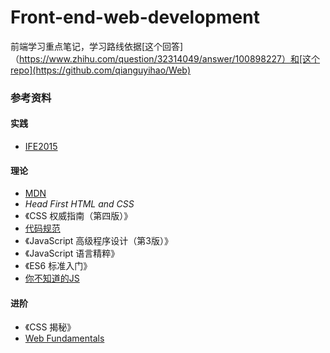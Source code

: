 # Front-end-web-development
前端学习重点笔记，学习路线依据[这个回答]（https://www.zhihu.com/question/32314049/answer/100898227）和[这个repo](https://github.com/qianguyihao/Web)

### 参考资料
#### 实践
- [IFE2015](https://github.com/baidu-ife/ife/tree/master/2015_spring/task)
#### 理论
- [MDN](https://developer.mozilla.org/en-US/#)
- *Head First HTML and CSS*
- 《CSS 权威指南（第四版）》
- [代码规范](https://github.com/ecomfe/spec)
- 《JavaScript 高级程序设计（第3版）》
- 《JavaScript 语言精粹》
- 《ES6 标准入门》
- [你不知道的JS](https://github.com/getify/You-Dont-Know-JS)
#### 进阶
- 《CSS 揭秘》
- [Web Fundamentals](https://developers.google.com/web/fundamentals/)
